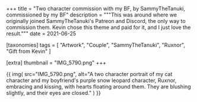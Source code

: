 +++
title = "Two character commission with my BF, by SammyTheTanuki, commissioned by my BF"
description = """This was around where we originally joined SammyTheTanuki's Patreon and Discord, the only way to commission them. Kevin chose this theme and paid for it, and I just love the result."""
date = 2021-06-25

[taxonomies]
tags = [
    "Artwork", "Couple", "SammyTheTanuki", "Ruxnor", "Gift from Kevin"
]

[extra]
thumbnail = "IMG_5790.png"
+++

{{
    img(
        src="IMG_5790.png",
        alt="A two character portrait of my cat character and my boyfriend's purple snow leopard character, Ruxnor, embracing and kissing, with hearts floating around them. They are blushing slightly, and their eyes are closed."
    )
}}

